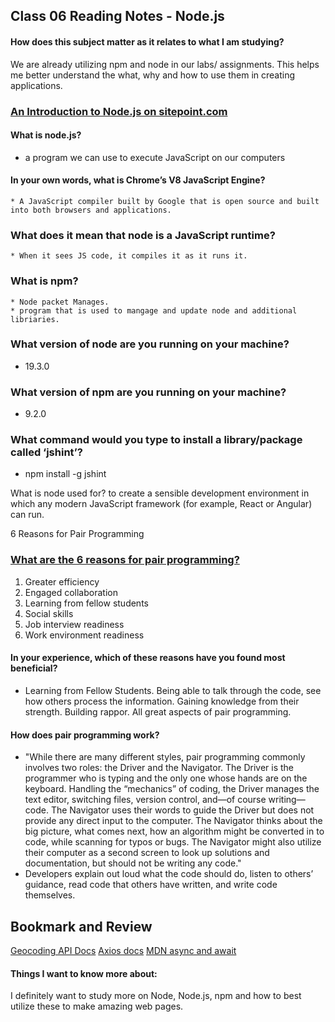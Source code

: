 ## Class 06 Reading Notes - Node.js


#### How does this subject matter as it relates to what I am studying?
We are already utilizing npm and node in our labs/ assignments. This helps me better understand the what, why and how to use them in creating applications.  

### [An Introduction to Node.js on sitepoint.com](https://www.sitepoint.com/an-introduction-to-node-js/)

#### What is node.js?
 * a program we can use to execute JavaScript on our computers

#### In your own words, what is Chrome’s V8 JavaScript Engine?

    * A JavaScript compiler built by Google that is open source and built into both browsers and applications.


### What does it mean that node is a JavaScript runtime?
    * When it sees JS code, it compiles it as it runs it. 

### What is npm?
    * Node packet Manages. 
    * program that is used to mangage and update node and additional libriaries. 

### What version of node are you running on your machine?
* 19.3.0

### What version of npm are you running on your machine?
* 9.2.0

### What command would you type to install a library/package called ‘jshint’?
* npm install -g jshint

What is node used for?
to create a sensible development environment in which any modern JavaScript framework (for example, React or Angular) can run.

6 Reasons for Pair Programming

### [What are the 6 reasons for pair programming?](https://www.codefellows.org/blog/6-reasons-for-pair-programming/)

1. Greater efficiency
2. Engaged collaboration
3. Learning from fellow students
4. Social skills
5. Job interview readiness
6. Work environment readiness

#### In your experience, which of these reasons have you found most beneficial?
* Learning from Fellow Students. Being able to talk through the code, see how others process the information. Gaining knowledge from their strength. Building rappor. All great aspects of pair programming. 


#### How does pair programming work?

* "While there are many different styles, pair programming commonly involves two roles: the Driver and the Navigator. The Driver is the programmer who is typing and the only one whose hands are on the keyboard. Handling the “mechanics” of coding, the Driver manages the text editor, switching files, version control, and—of course writing—code. The Navigator uses their words to guide the Driver but does not provide any direct input to the computer. The Navigator thinks about the big picture, what comes next, how an algorithm might be converted in to code, while scanning for typos or bugs. The Navigator might also utilize their computer as a second screen to look up solutions and documentation, but should not be writing any code."
* Developers explain out loud what the code should do, listen to others’ guidance, read code that others have written, and write code themselves.

## Bookmark and Review
[Geocoding API Docs](https://locationiq.com/)
[Axios docs](https://www.npmjs.com/package/axios)
[MDN async and await](https://developer.mozilla.org/en-US/docs/Learn/JavaScript/Asynchronous/Promises)


#### Things I want to know more about:
I definitely want to study more on Node, Node.js, npm and how to best utilize these to make amazing web pages. 